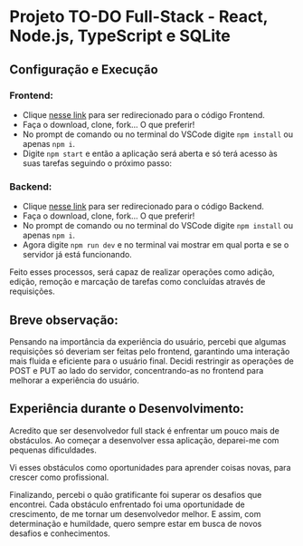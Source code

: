 # Projeto TO-DO Full-Stack - React, Node.js, TypeScript e SQLite

## Configuração e Execução

### Frontend:
- Clique [nesse link](https://github.com/eulucas1/to-do-frontend) para ser redirecionado para o código Frontend.
- Faça o download, clone, fork... O que preferir!
- No prompt de comando ou no terminal do VSCode digite `npm install` ou apenas `npm i`.
- Digite `npm start` e então a aplicação será aberta e só terá acesso às suas tarefas seguindo o próximo passo:

### Backend:
- Clique [nesse link](https://github.com/eulucas1/to-do-backend) para ser redirecionado para o código Backend.
- Faça o download, clone, fork... O que preferir!
- No prompt de comando ou no terminal do VSCode digite `npm install` ou apenas `npm i`.
- Agora digite `npm run dev` e no terminal vai mostrar em qual porta e se o servidor já está funcionando.

Feito esses processos, será capaz de realizar operações como adição, edição, remoção e marcação de tarefas como concluídas através de requisições.

## Breve observação:

Pensando na importância da experiência do usuário, percebi que algumas requisições só deveriam ser feitas pelo frontend, garantindo uma interação mais fluida e eficiente para o usuário final. Decidi restringir as operações de POST e PUT ao lado do servidor, concentrando-as no frontend para melhorar a experiência do usuário.

## Experiência durante o Desenvolvimento:

Acredito que ser desenvolvedor full stack é enfrentar um pouco mais de obstáculos. Ao começar a desenvolver essa aplicação, deparei-me com pequenas dificuldades.

Vi esses obstáculos como oportunidades para aprender coisas novas, para crescer como profissional.

Finalizando, percebi o quão gratificante foi superar os desafios que encontrei. Cada obstáculo enfrentado foi uma oportunidade de crescimento, de me tornar um desenvolvedor melhor. E assim, com determinação e humildade, quero sempre estar em busca de novos desafios e conhecimentos.